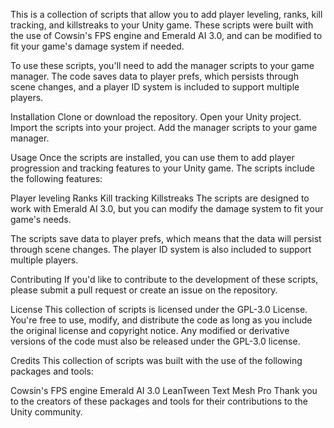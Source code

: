 This is a collection of scripts that allow you to add player leveling, ranks, kill tracking, and killstreaks to your Unity game. These scripts were built with the use of Cowsin's FPS engine and Emerald AI 3.0, and can be modified to fit your game's damage system if needed.

To use these scripts, you'll need to add the manager scripts to your game manager. The code saves data to player prefs, which persists through scene changes, and a player ID system is included to support multiple players.

Installation
Clone or download the repository.
Open your Unity project.
Import the scripts into your project.
Add the manager scripts to your game manager.

Usage
Once the scripts are installed, you can use them to add player progression and tracking features to your Unity game. The scripts include the following features:

Player leveling
Ranks
Kill tracking
Killstreaks
The scripts are designed to work with Emerald AI 3.0, but you can modify the damage system to fit your game's needs.

The scripts save data to player prefs, which means that the data will persist through scene changes. The player ID system is also included to support multiple players.

Contributing
If you'd like to contribute to the development of these scripts, please submit a pull request or create an issue on the repository.

License
This collection of scripts is licensed under the GPL-3.0 License. You're free to use, modify, and distribute the code as long as you include the original license and copyright notice. Any modified or derivative versions of the code must also be released under the GPL-3.0 license.

Credits
This collection of scripts was built with the use of the following packages and tools:

Cowsin's FPS engine
Emerald AI 3.0
LeanTween
Text Mesh Pro
Thank you to the creators of these packages and tools for their contributions to the Unity community.
